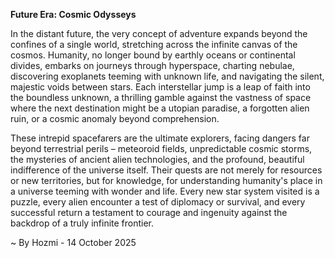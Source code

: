 
**Future Era: Cosmic Odysseys**

In the distant future, the very concept of adventure expands beyond the confines of a single world, stretching across the infinite canvas of the cosmos. Humanity, no longer bound by earthly oceans or continental divides, embarks on journeys through hyperspace, charting nebulae, discovering exoplanets teeming with unknown life, and navigating the silent, majestic voids between stars. Each interstellar jump is a leap of faith into the boundless unknown, a thrilling gamble against the vastness of space where the next destination might be a utopian paradise, a forgotten alien ruin, or a cosmic anomaly beyond comprehension.

These intrepid spacefarers are the ultimate explorers, facing dangers far beyond terrestrial perils – meteoroid fields, unpredictable cosmic storms, the mysteries of ancient alien technologies, and the profound, beautiful indifference of the universe itself. Their quests are not merely for resources or new territories, but for knowledge, for understanding humanity's place in a universe teeming with wonder and life. Every new star system visited is a puzzle, every alien encounter a test of diplomacy or survival, and every successful return a testament to courage and ingenuity against the backdrop of a truly infinite frontier.

~ By Hozmi - 14 October 2025
